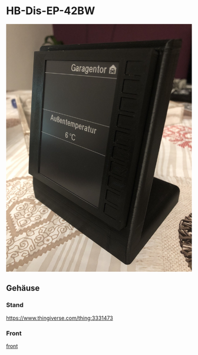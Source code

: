 # HB-Dis-EP-42BW

![img](Images/IMG_9179.jpg)

## Gehäuse
### Stand
https://www.thingiverse.com/thing:3331473

### Front
[front](Images/ePaper-Front.stl)
